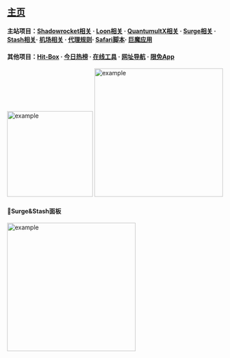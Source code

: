 ## [主页](https://whatshub.top)   
#### 主站项目：[Shadowrocket相关](https://whatshub.top/shadowrocket) · [Loon相关](https://whatshub.top/loon) · [QuantumultX相关](https://whatshub.top/quantumultx) · [Surge相关](https://whatshub.top/surge) · [Stash相关](https://whatshub.top/stash)· [机场相关](https://whatshub.top/airport) · [代理规则](https://whatshub.top/rule)· [Safari脚本](https://whatshub.top/script)· [巨魔应用](https://whatshub.top/troll)   
#### 其他项目：[Hit-Box](https://music.hitboxes.top) · [今日热榜](https://hot.hitboxes.top) · [在线工具](https://tool.hitboxes.top) · [网址导航](https://nav.hitboxes.top) · [限免App](https://app.hitboxes.top)   

<img src="https://github.com/deezertidal/shadowrocket-rules/blob/main/IMG/award.jpg?raw=ture" alt="example" width="200px">  
<img src="https://github.com/deezertidal/shadowrocket-rules/blob/main/IMG/shot1.png" alt="example" width="300px">
<br>  

#### 🔔Surge&Stash面板  
<img src="https://raw.githubusercontent.com/deezertidal/Surge_Module/master/files/panel.png" alt="example" width="300px">
